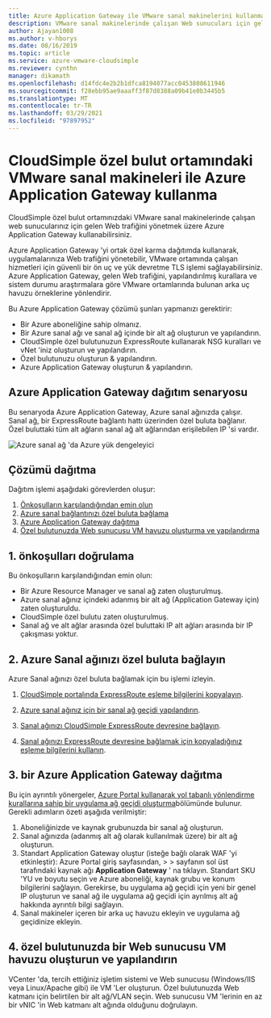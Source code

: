 ```yaml
---
title: Azure Application Gateway ile VMware sanal makinelerini kullanma
description: VMware sanal makinelerinde çalışan Web sunucuları için gelen Web trafiğini yönetmek üzere Azure Application Gateway 'in nasıl kullanılacağını açıklar CloudSimple özel bulut ortamını Win
author: Ajayan1008
ms.author: v-hborys
ms.date: 08/16/2019
ms.topic: article
ms.service: azure-vmware-cloudsimple
ms.reviewer: cynthn
manager: dikamath
ms.openlocfilehash: d14fdc4e2b2b1dfca8194077acc0453808611946
ms.sourcegitcommit: f28ebb95ae9aaaff3f87d8388a09b41e0b3445b5
ms.translationtype: MT
ms.contentlocale: tr-TR
ms.lasthandoff: 03/29/2021
ms.locfileid: "97897952"
---
```

# <a name="use-azure-application-gateway-with-vmware-virtual-machines-in-the-cloudsimple-private-cloud-environment"></a>CloudSimple özel bulut ortamındaki VMware sanal makineleri ile Azure Application Gateway kullanma

CloudSimple özel bulut ortamınızdaki VMware sanal makinelerinde çalışan web sunucularınız için gelen Web trafiğini yönetmek üzere Azure Application Gateway kullanabilirsiniz.

Azure Application Gateway 'yi ortak özel karma dağıtımda kullanarak, uygulamalarınıza Web trafiğini yönetebilir, VMware ortamında çalışan hizmetleri için güvenli bir ön uç ve yük devretme TLS işlemi sağlayabilirsiniz. Azure Application Gateway, gelen Web trafiğini, yapılandırılmış kurallara ve sistem durumu araştırmalara göre VMware ortamlarında bulunan arka uç havuzu örneklerine yönlendirir.

Bu Azure Application Gateway çözümü şunları yapmanızı gerektirir:

* Bir Azure aboneliğine sahip olmanız.
* Bir Azure sanal ağı ve sanal ağ içinde bir alt ağ oluşturun ve yapılandırın.
* CloudSimple özel bulutunuzun ExpressRoute kullanarak NSG kuralları ve vNet 'iniz oluşturun ve yapılandırın.
* Özel bulutunuzu oluşturun & yapılandırın.
* Azure Application Gateway oluşturun & yapılandırın.

## <a name="azure-application-gateway-deployment-scenario"></a>Azure Application Gateway dağıtım senaryosu

Bu senaryoda Azure Application Gateway, Azure sanal ağınızda çalışır. Sanal ağ, bir ExpressRoute bağlantı hattı üzerinden özel buluta bağlanır. Özel buluttaki tüm alt ağların sanal ağ alt ağlarından erişilebilen IP 'si vardır.

![Azure sanal ağ 'da Azure yük dengeleyici](media/load-balancer-use-case.png)

## <a name="how-to-deploy-the-solution"></a>Çözümü dağıtma

Dağıtım işlemi aşağıdaki görevlerden oluşur:

1. [Önkoşulların karşılandığından emin olun](#1-verify-prerequisites)
2. [Azure sanal bağlantınızı özel buluta bağlama](#2-connect-your-azure-virtual-network-to-your-private-cloud)
3. [Azure Application Gateway dağıtma](#3-deploy-an-azure-application-gateway)
4. [Özel bulutunuzda Web sunucusu VM havuzu oluşturma ve yapılandırma](#4-create-and-configure-a-web-server-vm-pool-in-your-private-cloud)

## <a name="1-verify-prerequisites"></a>1. önkoşulları doğrulama

Bu önkoşulların karşılandığından emin olun:

* Bir Azure Resource Manager ve sanal ağ zaten oluşturulmuş.
* Azure sanal ağınız içindeki adanmış bir alt ağ (Application Gateway için) zaten oluşturuldu.
* CloudSimple özel bulutu zaten oluşturulmuş.
* Sanal ağ ve alt ağlar arasında özel buluttaki IP alt ağları arasında bir IP çakışması yoktur.

## <a name="2-connect-your-azure-virtual-network-to-your-private-cloud"></a>2. Azure Sanal ağınızı özel buluta bağlayın

Azure Sanal ağınızı özel buluta bağlamak için bu işlemi izleyin.

1. [CloudSimple portalında ExpressRoute eşleme bilgilerini kopyalayın](virtual-network-connection.md).

2. [Azure sanal ağınız için bir sanal ağ geçidi yapılandırın](../expressroute/expressroute-howto-add-gateway-portal-resource-manager.md).

3. [Sanal ağınızı CloudSimple ExpressRoute devresine bağlayın](../expressroute/expressroute-howto-linkvnet-portal-resource-manager.md#connect-a-vnet-to-a-circuit---different-subscription).

4. [Sanal ağınızı ExpressRoute devresine bağlamak için kopyaladığınız eşleme bilgilerini kullanın](virtual-network-connection.md).

## <a name="3-deploy-an-azure-application-gateway"></a>3. bir Azure Application Gateway dağıtma

Bu için ayrıntılı yönergeler, [Azure Portal kullanarak yol tabanlı yönlendirme kurallarına sahip bir uygulama ağ geçidi oluşturma](../application-gateway/create-url-route-portal.md)bölümünde bulunur. Gerekli adımların özeti aşağıda verilmiştir:

1. Aboneliğinizde ve kaynak grubunuzda bir sanal ağ oluşturun.
2. Sanal ağınızda (adanmış alt ağ olarak kullanılmak üzere) bir alt ağ oluşturun.
3. Standart Application Gateway oluştur (isteğe bağlı olarak WAF 'yi etkinleştir): Azure Portal giriş sayfasından,   >    >  sayfanın sol üst tarafındaki kaynak ağı **Application Gateway** ' na tıklayın. Standart SKU 'YU ve boyutu seçin ve Azure aboneliği, kaynak grubu ve konum bilgilerini sağlayın. Gerekirse, bu uygulama ağ geçidi için yeni bir genel IP oluşturun ve sanal ağ ile uygulama ağ geçidi için ayrılmış alt ağ hakkında ayrıntılı bilgi sağlayın.
4. Sanal makineler içeren bir arka uç havuzu ekleyin ve uygulama ağ geçidinize ekleyin.

## <a name="4-create-and-configure-a-web-server-vm-pool-in-your-private-cloud"></a>4. özel bulutunuzda bir Web sunucusu VM havuzu oluşturun ve yapılandırın

VCenter 'da, tercih ettiğiniz işletim sistemi ve Web sunucusu (Windows/IIS veya Linux/Apache gibi) ile VM 'Ler oluşturun. Özel bulutunuzda Web katmanı için belirtilen bir alt ağ/VLAN seçin. Web sunucusu VM 'lerinin en az bir vNIC 'in Web katmanı alt ağında olduğunu doğrulayın.
